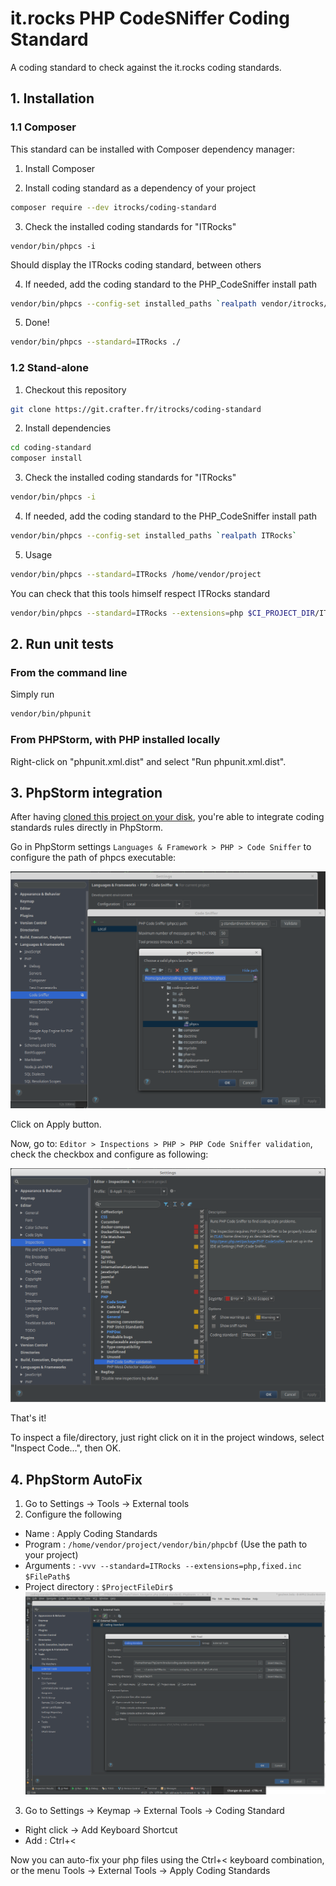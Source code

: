 # it.rocks PHP CodeSNiffer Coding Standard 

A coding standard to check against the it.rocks coding standards.

## 1. Installation
### 1.1 Composer

This standard can be installed with Composer dependency manager:

1. Install Composer

2. Install coding standard as a dependency of your project

```bash
composer require --dev itrocks/coding-standard
```

3. Check the installed coding standards for "ITRocks"
```
vendor/bin/phpcs -i
```

Should display the ITRocks coding standard, between others

4. If needed, add the coding standard to the PHP_CodeSniffer install path

```bash
vendor/bin/phpcs --config-set installed_paths `realpath vendor/itrocks/coding-standard/ITRocks`
```

5. Done!

```bash
vendor/bin/phpcs --standard=ITRocks ./
```

### 1.2 Stand-alone

1. Checkout this repository

```bash
git clone https://git.crafter.fr/itrocks/coding-standard
```

2. Install dependencies

```bash
cd coding-standard
composer install
```

3. Check the installed coding standards for "ITRocks"

```bash
vendor/bin/phpcs -i
```

4. If needed, add the coding standard to the PHP_CodeSniffer install path

```bash
vendor/bin/phpcs --config-set installed_paths `realpath ITRocks`
```

5. Usage

```bash
vendor/bin/phpcs --standard=ITRocks /home/vendor/project
```

You can check that this tools himself respect ITRocks standard

```bash
vendor/bin/phpcs --standard=ITRocks --extensions=php $CI_PROJECT_DIR/ITRocks
```

## 2. Run unit tests

### From the command line

Simply run

```bash
vendor/bin/phpunit
```

### From PHPStorm, with PHP installed locally

Right-click on "phpunit.xml.dist" and select "Run phpunit.xml.dist".

## 3. PhpStorm integration

After having [cloned this project on your disk](#12-stand-alone),
you're able to integrate coding standards rules directly in PhpStorm.

Go in PhpStorm settings `Languages & Framework > PHP > Code Sniffer` to configure the path of phpcs executable:

![PhpStorm configuration 1](doc/pstorm-config1.png "PhpStorm configuration 1")

Click on Apply button.

Now, go to: `Editor > Inspections > PHP > PHP Code Sniffer validation`, check the checkbox and configure as following:

![PhpStorm configuration 2](doc/pstorm-config2.png "PhpStorm configuration 2")

That's it!

To inspect a file/directory, just right click on it in the project windows, select "Inspect Code...", then OK.

## 4. PhpStorm AutoFix

1. Go to Settings -> Tools -> External tools
2. Configure the following
  * Name : Apply Coding Standards
  * Program : ```/home/vendor/project/vendor/bin/phpcbf``` (Use the path to your project)
  * Arguments : ```-vvv --standard=ITRocks --extensions=php,fixed.inc $FilePath$```
  * Project directory : ```$ProjectFileDir$```
    ![PhpStorm External Tool](doc/external-tool.png "PhpStorm External Tool")
3. Go to Settings -> Keymap -> External Tools -> Coding Standard
  * Right click -> Add Keyboard Shortcut
  * Add : Ctrl+<
  
Now you can auto-fix your php files using the Ctrl+< keyboard combination, or the menu
Tools -> External Tools -> Apply Coding Standards
